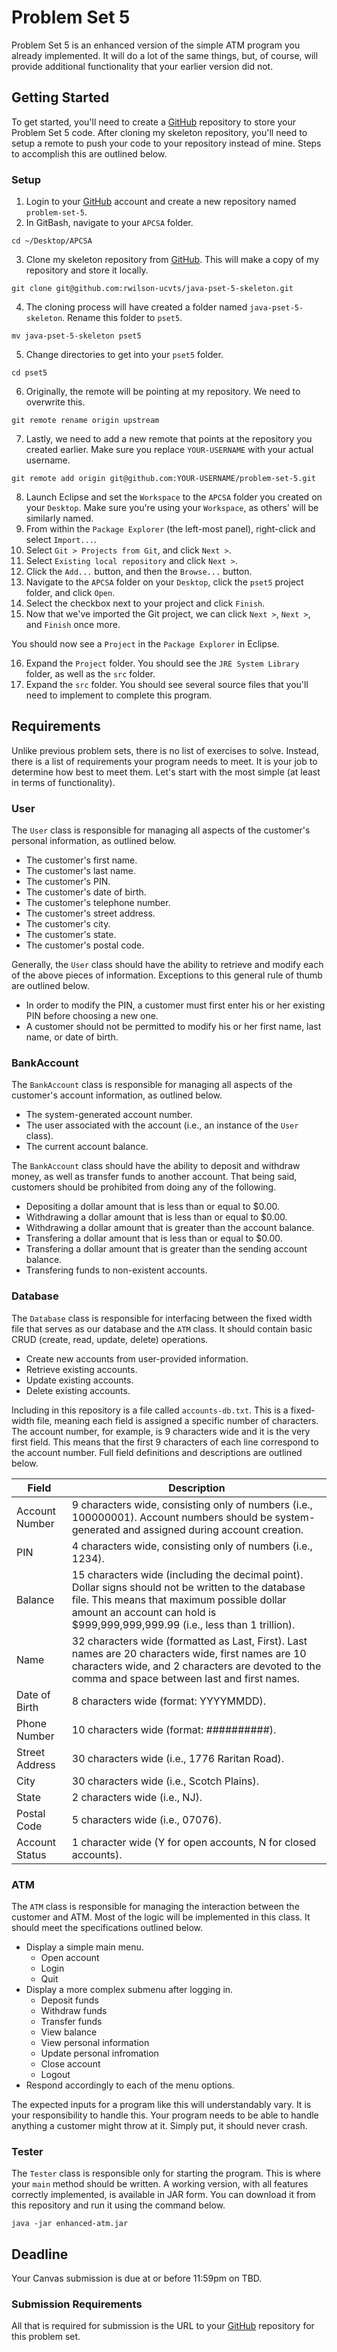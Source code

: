 # Problem Set 5

Problem Set 5 is an enhanced version of the simple ATM program you already implemented. It will do a lot of the same things, but, of course, will provide additional functionality that your earlier version did not.

## Getting Started

To get started, you'll need to create a [GitHub](https://github.com/) repository to store your Problem Set 5 code. After cloning my skeleton repository, you'll need to setup a remote to push your code to your repository instead of mine. Steps to accomplish this are outlined below.

### Setup

01. Login to your [GitHub](https://github.com/) account and create a new repository named `problem-set-5`.
02. In GitBash, navigate to your `APCSA` folder.
```
cd ~/Desktop/APCSA
```
03. Clone my skeleton repository from [GitHub](https://github.com/). This will make a copy of my repository and store it locally.
```
git clone git@github.com:rwilson-ucvts/java-pset-5-skeleton.git
```
04. The cloning process will have created a folder named `java-pset-5-skeleton`. Rename this folder to `pset5`.
```
mv java-pset-5-skeleton pset5
```
05. Change directories to get into your `pset5` folder.
```
cd pset5
```
06. Originally, the remote will be pointing at my repository. We need to overwrite this.
```
git remote rename origin upstream
```
07. Lastly, we need to add a new remote that points at the repository you created earlier. Make sure you replace `YOUR-USERNAME` with your actual username.
```
git remote add origin git@github.com:YOUR-USERNAME/problem-set-5.git
```
08. Launch Eclipse and set the `Workspace` to the `APCSA` folder you created on your `Desktop`. Make sure you're using your `Workspace`, as others' will be similarly named.
09. From within the `Package Explorer` (the left-most panel), right-click and select `Import...`.
10. Select `Git > Projects from Git`, and click `Next >`.
11. Select `Existing local repository` and click `Next >`.
12. Click the `Add...` button, and then the `Browse...` button.
13. Navigate to the `APCSA` folder on your `Desktop`, click the `pset5` project folder, and click `Open`.
14. Select the checkbox next to your project and click `Finish`.
15. Now that we've imported the Git project, we can click `Next >`, `Next >`, and `Finish` once more.

You should now see a `Project` in the `Package Explorer` in Eclipse.

16. Expand the `Project` folder. You should see the `JRE System Library` folder, as well as the `src` folder.
17. Expand the `src` folder. You should see several source files that you'll need to implement to complete this program.

## Requirements

Unlike previous problem sets, there is no list of exercises to solve. Instead, there is a list of requirements your program needs to meet. It is your job to determine how best to meet them. Let's start with the most simple (at least in terms of functionality).

### User

The `User` class is responsible for managing all aspects of the customer's personal information, as outlined below.

* The customer's first name.
* The customer's last name.
* The customer's PIN.
* The customer's date of birth.
* The customer's telephone number.
* The customer's street address.
* The customer's city.
* The customer's state.
* The customer's postal code.

Generally, the `User` class should have the ability to retrieve and modify each of the above pieces of information. Exceptions to this general rule of thumb are outlined below.

* In order to modify the PIN, a customer must first enter his or her existing PIN before choosing a new one.
* A customer should not be permitted to modify his or her first name, last name, or date of birth.

### BankAccount

The `BankAccount` class is responsible for managing all aspects of the customer's account information, as outlined below.

* The system-generated account number.
* The user associated with the account (i.e., an instance of the `User` class).
* The current account balance.

The `BankAccount` class should have the ability to deposit and withdraw money, as well as transfer funds to another account. That being said, customers should be prohibited from doing any of the following.

* Depositing a dollar amount that is less than or equal to $0.00.
* Withdrawing a dollar amount that is less than or equal to $0.00.
* Withdrawing a dollar amount that is greater than the account balance.
* Transfering a dollar amount that is less than or equal to $0.00.
* Transfering a dollar amount that is greater than the sending account balance.
* Transfering funds to non-existent accounts.

### Database

The `Database` class is responsible for interfacing between the fixed width file that serves as our database and the `ATM` class. It should contain basic CRUD (create, read, update, delete) operations.

* Create new accounts from user-provided information.
* Retrieve existing accounts.
* Update existing accounts.
* Delete existing accounts.

Including in this repository is a file called `accounts-db.txt`. This is a fixed-width file, meaning each field is assigned a specific number of characters. The account number, for example, is 9 characters wide and it is the very first field. This means that the first 9 characters of each line correspond to the account number. Full field definitions and descriptions are outlined below.

| Field | Description |
| --- | --- |
| Account Number | 9 characters wide, consisting only of numbers (i.e., 100000001). Account numbers should be system-generated and assigned during account creation. |
| PIN | 4 characters wide, consisting only of numbers (i.e., 1234). |
| Balance | 15 characters wide (including the decimal point). Dollar signs should not be written to the database file. This means that maximum possible dollar amount an account can hold is $999,999,999,999.99 (i.e., less than 1 trillion). |
| Name | 32 characters wide (formatted as Last, First). Last names are 20 characters wide, first names are 10 characters wide, and 2 characters are devoted to the comma and space between last and first names. |
| Date of Birth | 8 characters wide (format: YYYYMMDD). |
| Phone Number | 10 characters wide (format: ##########). |
| Street Address | 30 characters wide (i.e., 1776 Raritan Road). |
| City | 30 characters wide (i.e., Scotch Plains). |
| State | 2 characters wide (i.e., NJ). |
| Postal Code | 5 characters wide (i.e., 07076). |
| Account Status | 1 character wide (Y for open accounts, N for closed accounts). |

### ATM

The `ATM` class is responsible for managing the interaction between the customer and ATM. Most of the logic will be implemented in this class. It should meet the specifications outlined below.

* Display a simple main menu.
   - Open account
   - Login
   - Quit
* Display a more complex submenu after logging in.
   - Deposit funds
   - Withdraw funds
   - Transfer funds
   - View balance
   - View personal information
   - Update personal infromation
   - Close account
   - Logout
* Respond accordingly to each of the menu options.

The expected inputs for a program like this will understandably vary. It is your responsibility to handle this. Your program needs to be able to handle anything a customer might throw at it. Simply put, it should never crash.

### Tester

The `Tester` class is responsible only for starting the program. This is where your `main` method should be written. A working version, with all features correctly implemented, is available in JAR form. You can download it from this repository and run it using the command below.
```
java -jar enhanced-atm.jar
```

## Deadline

Your Canvas submission is due at or before 11:59pm on TBD.

### Submission Requirements

All that is required for submission is the URL to your [GitHub](https://github.com/) repository for this problem set.
